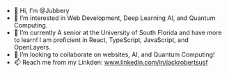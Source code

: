 - 👋 Hi, I’m @Jubbery
- 👀 I’m interested in Web Development, Deep Learning AI, and Quantum Computing.
- 🌱 I’m currently A senior at the University of South Florida and have more to learn! I am proficient in React, TypeScript, JavaScript, and OpenLayers.
- 💞️ I’m looking to collaborate on websites, AI, and Quantum Computing!
- 📫 Reach me from my Linkden: www.linkedin.com/in/jackrobertsusf

<!---
Jubbery/Jubbery is a ✨ special ✨ repository because its `README.md` (this file) appears on your GitHub profile.
You can click the Preview link to take a look at your changes.
--->
